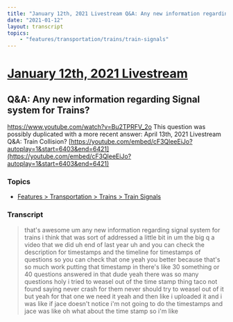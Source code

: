 ```yaml
---
title: "January 12th, 2021 Livestream Q&A: Any new information regarding Signal system for Trains?"
date: "2021-01-12"
layout: transcript
topics:
    - "features/transportation/trains/train-signals"
---
```

# [January 12th, 2021 Livestream](../2021-01-12.md)
## Q&A: Any new information regarding Signal system for Trains?
https://www.youtube.com/watch?v=Bu2TPRFV_2o
This question was possibly duplicated with a more recent answer: April 13th, 2021 Livestream Q&A: Train Collision? [https://youtube.com/embed/cF3QleeEiJo?autoplay=1&start=6403&end=6421](https://youtube.com/embed/cF3QleeEiJo?autoplay=1&start=6403&end=6421)


### Topics
* [Features > Transportation > Trains > Train Signals](../topics/features/transportation/trains/train-signals.md)

### Transcript

> that's awesome um any new information regarding signal system for trains i think that was sort of addressed a little bit in um the big q a video that we did uh end of last year uh and you can check the description for timestamps and the timeline for timestamps of questions so you can check that one yeah you better because that's so much work putting that timestamp in there's like 30 something or 40 questions answered in that dude yeah there was so many questions holy  i tried to weasel out of the time stamp thing taco not found saying never crash for them never should try to weasel out of it but yeah for that one we need it yeah and then like i uploaded it and i was like if jace doesn't notice i'm not going to do the timestamps and jace was like oh what about the time stamp so i'm like
